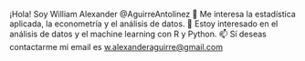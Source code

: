¡Hola! Soy William Alexander @AguirreAntolinez
👀 Me interesa la estadística aplicada, la econometría y el análisis de datos.
🌱 Estoy interesado en el análisis de datos y el machine learning con R y Python.
📫 Sí deseas contactarme mi email es w.alexanderaguirre@gmail.com  

<!---
AguirreAntolinez/AguirreAntolinez is a ✨ special ✨ repository because its `README.md` (this file) appears on your GitHub profile.
You can click the Preview link to take a look at your changes.
--->
